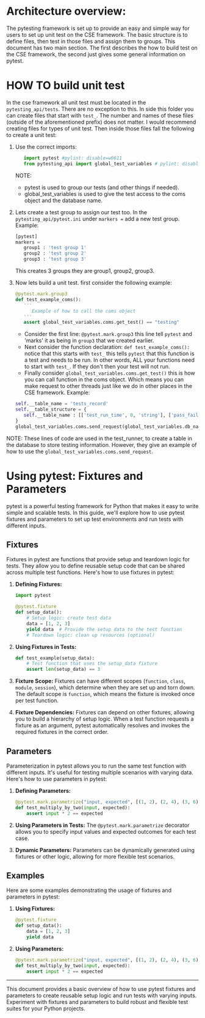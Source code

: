 # Architecture overview:
The pytesting framework is set up to provide an easy and simple way for users to set up unit test on the CSE framework. The basic structure is to define files, then test in those files and assign them to groups. This document has two main section. The first describes the how to build test on the CSE framework, the second just gives some general information on pytest.  

# HOW TO build unit test
In the cse framework all unit test must be located in the `pytesting_api/tests`. There are no exception to this. In side this folder you can create files that start with `test_`. The number and names of these files (outside of the aforementioned prefix) does not matter. I would recommend creating files for types of unit test. Then inside those files fall the following to create a unit test: 

1. Use the correct imports:
   ```python
      import pytest #pylint: disable=w0611
      from pytesting_api import global_test_variables # pylint: disable=e0401
   ```

   NOTE: 
      - pytest is used to group our tests (and other things if needed). 
      - global_test_variables is used to give the test access to the coms object and the database name.
2. Lets create a test group to assign our test too. In the `pytesting_api/pytest.ini` under `markers =` add a new test group.
   Example:
   ```python
   [pytest]
   markers =
      group1 : 'test group 1'
      group2 : 'test group 2'
      group3 : 'test group 3'
   ```
   This creates 3 groups they are group1, group2, group3.
3. Now lets build a unit test. first consider the following example:
   ```python
   @pytest.mark.group3
   def test_example_coms():
      '''
         Example of how to call the coms object
      '''
      assert global_test_variables.coms.get_test() == "testing"
   ```
   - Consider the first line: `@pytest.mark.group3` this line tell `pytest` and 'marks' it as being in `group3` that we created earlier. 
   - Next consider the function declaration: `def test_example_coms():` notice that this starts with `test_` this tells `pytest` that this function is a test and needs to be run. In other words, ALL your functions need to start with `test_`. If they don't then your test will not run.
   - Finally consider `global_test_variables.coms.get_test()` this is how you can call function in the coms object. Which means you can make request to other threads just like we do in other places in the CSE framework. 
   Example:
   ```python
   self.__table_name = 'tests_record'
   self.__table_structure = {
      self.__table_name : [['test_run_time', 0, 'string'], ['pass_fail', 0, 'string'], ['session_ID', 0, 'string']],
   }
   global_test_variables.coms.send_request(global_test_variables.db_name, ['create_table_external', self.__table_structure])
   ```
NOTE: These lines of code are used in the test_runner, to create a table in the database to store testing information. However, they give an example of how to use the `global_test_variables.coms.send_request`. 



# Using pytest: Fixtures and Parameters

pytest is a powerful testing framework for Python that makes it easy to write simple and scalable tests. In this guide, we'll explore how to use pytest fixtures and parameters to set up test environments and run tests with different inputs.

## Fixtures

Fixtures in pytest are functions that provide setup and teardown logic for tests. They allow you to define reusable setup code that can be shared across multiple test functions. Here's how to use fixtures in pytest:

1. **Defining Fixtures:**
   ```python
   import pytest

   @pytest.fixture
   def setup_data():
       # Setup logic: create test data
       data = [1, 2, 3]
       yield data  # Provide the setup data to the test function
       # Teardown logic: clean up resources (optional)
   ```

2. **Using Fixtures in Tests:**
   ```python
   def test_example(setup_data):
       # Test function that uses the setup_data fixture
       assert len(setup_data) == 3
   ```

3. **Fixture Scope:**
   Fixtures can have different scopes (`function`, `class`, `module`, `session`), which determine when they are set up and torn down. The default scope is `function`, which means the fixture is invoked once per test function.

4. **Fixture Dependencies:**
   Fixtures can depend on other fixtures, allowing you to build a hierarchy of setup logic. When a test function requests a fixture as an argument, pytest automatically resolves and invokes the required fixtures in the correct order.

## Parameters

Parameterization in pytest allows you to run the same test function with different inputs. It's useful for testing multiple scenarios with varying data. Here's how to use parameters in pytest:

1. **Defining Parameters:**
   ```python
   @pytest.mark.parametrize("input, expected", [(1, 2), (2, 4), (3, 6)])
   def test_multiply_by_two(input, expected):
       assert input * 2 == expected
   ```

2. **Using Parameters in Tests:**
   The `@pytest.mark.parametrize` decorator allows you to specify input values and expected outcomes for each test case.

3. **Dynamic Parameters:**
   Parameters can be dynamically generated using fixtures or other logic, allowing for more flexible test scenarios.

## Examples

Here are some examples demonstrating the usage of fixtures and parameters in pytest:

1. **Using Fixtures:**
   ```python
   @pytest.fixture
   def setup_data():
       data = [1, 2, 3]
       yield data
   ```

2. **Using Parameters:**
   ```python
   @pytest.mark.parametrize("input, expected", [(1, 2), (2, 4), (3, 6)])
   def test_multiply_by_two(input, expected):
       assert input * 2 == expected
   ```

---

This document provides a basic overview of how to use pytest fixtures and parameters to create reusable setup logic and run tests with varying inputs. Experiment with fixtures and parameters to build robust and flexible test suites for your Python projects.